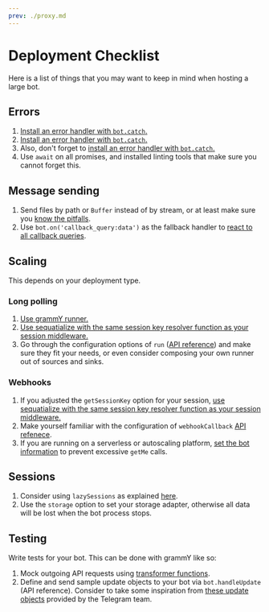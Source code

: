 ```yaml
---
prev: ./proxy.md
---
```


# Deployment Checklist

Here is a list of things that you may want to keep in mind when hosting a large bot.

## Errors

1. [Install an error handler with `bot.catch`.](/guide/errors.html)
2. [Install an error handler with `bot.catch`.](/guide/errors.html)
3. Also, don't forget to [install an error handler with `bot.catch`.](/guide/errors.html)
4. Use `await` on all promises, and installed linting tools that make sure you cannot forget this.

## Message sending

1. Send files by path or `Buffer` instead of by stream, or at least make sure you [know the pitfalls](./transformers.html#use-cases-of-transformer-functions).
2. Use `bot.on('callback_query:data')` as the fallback handler to [react to all callback queries](/plugins/keyboard.html#responding-to-clicks).

## Scaling

This depends on your deployment type.

### Long polling

1. [Use grammY runner.](/plugins/runner.html)
2. [Use sequatialize with the same session key resolver function as your session middleware.](./scaling.html#concurrency-is-hard)
3. Go through the configuration options of `run` ([API reference](https://doc.deno.land/https/deno.land/x/grammy_runner/mod.ts#run)) and make sure they fit your needs, or even consider composing your own runner out of sources and sinks.

### Webhooks

1. If you adjusted the `getSessionKey` option for your session, [use sequatialize with the same session key resolver function as your session middleware.](./scaling.html#concurrency-is-hard)
2. Make yourself familiar with the configuration of `webhookCallback` [API refenece](https://doc.deno.land/https/deno.land/x/grammy/mod.ts#webhookCallback).
3. If you are running on a serverless or autoscaling platform, [set the bot information](https://doc.deno.land/https/deno.land/x/grammy/mod.ts#BotConfig) to prevent excessive `getMe` calls.

## Sessions

1. Consider using `lazySessions` as explained [here](/plugins/session.html#lazy-sessions).
2. Use the `storage` option to set your storage adapter, otherwise all data will be lost when the bot process stops.

## Testing

Write tests for your bot.
This can be done with grammY like so:

1. Mock outgoing API requests using [transformer functions](./transformers.html).
2. Define and send sample update objects to your bot via `bot.handleUpdate` (API reference).
   Consider to take some inspiration from [these update objects](https://core.telegram.org/bots/webhooks#testing-your-bot-with-updates) provided by the Telegram team.
